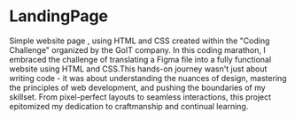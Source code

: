 # LandingPage
  Simple website page , using HTML and CSS created within the "Coding Challenge" organized by the GoIT company.
    In this coding marathon, I embraced the challenge of translating a Figma file into a fully functional website using HTML and CSS.This hands-on journey wasn't just about writing code -  it was about understanding the nuances of design, mastering the principles of web development, and pushing the boundaries of my skillset. From pixel-perfect layouts to seamless interactions, this project epitomized my dedication to craftmanship and continual learning.
